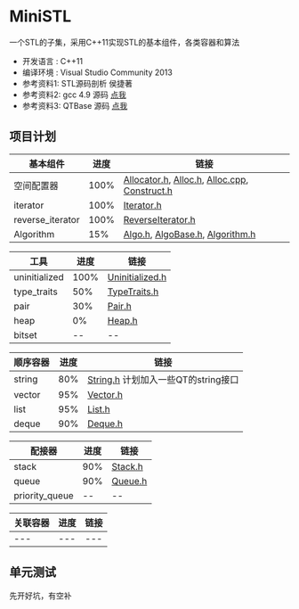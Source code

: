 # MiniSTL
  一个STL的子集，采用C++11实现STL的基本组件，各类容器和算法
* 开发语言 :  C++11
* 编译环境 :  Visual Studio Community 2013
* 参考资料1:  STL源码剖析 侯捷著
* 参考资料2:  gcc 4.9 源码 [点我](https://github.com/gcc-mirror/gcc/tree/master/libstdc%2B%2B-v3/include)
* 参考资料3:  QTBase 源码 [点我](https://github.com/qtproject/qtbase)

## 项目计划

|基本组件|进度|链接|
|---|---|---|
|空间配置器|100%|[Allocator.h](MiniSTL/Allocator.h), [Alloc.h](MiniSTL/Alloc.h), [Alloc.cpp](MiniSTL/Alloc.cpp), [Construct.h](MiniSTL/Construct.h)|
|iterator|100%|[Iterator.h](MiniSTL/Iterator.h)|
|reverse_iterator|100%|[ReverseIterator.h](MiniSTL/ReverseIterator.h)|
|Algorithm|15%|[Algo.h](MiniSTL/Algo.h), [AlgoBase.h](MiniSTL/AlgoBase.h), [Algorithm.h](MiniSTL/Algorithm.h)|

|工具|进度|链接|
|---|---|---|
|uninitialized|100%|[Uninitialized.h](MiniSTL/Uninitialized.h)|
|type_traits|50%|[TypeTraits.h](MiniSTL/TypeTraits.h)|
|pair|30%|[Pair.h](MiniSTL/Pair.h)|
|heap|0%|[Heap.h](MiniSTL/Heap.h)|
|bitset|--|--|

|顺序容器|进度|链接|
|---|---|---|
|string|80%|[String.h](MiniSTL/String.h) 计划加入一些QT的string接口|
|vector|95%|[Vector.h](MiniSTL/Vector.h)|
|list|95%|[List.h](MiniSTL/List.h)|
|deque|90%|[Deque.h](MiniSTL/Deque.h)|

|配接器|进度|链接|
|---|---|---|
|stack|90%|[Stack.h](MiniSTL/Stack.h)|
|queue|90%|[Queue.h](MiniSTL/Queue.h)|
|priority_queue|--|--|

|关联容器|进度|链接|
|---|---|---|
|---|---|---|



## 单元测试

先开好坑，有空补
